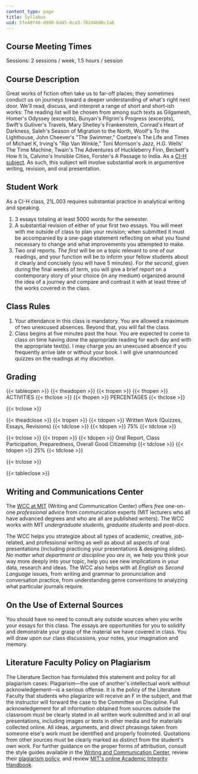 ```yaml
---
content_type: page
title: Syllabus
uid: 5fe40f46-d990-6d45-0ca3-782d4b06c1a6
---
```


Course Meeting Times
--------------------

Sessions: 2 sessions / week, 1.5 hours / session

Course Description
------------------

Great works of fiction often take us to far-off places; they sometimes conduct us on journeys toward a deeper understanding of what's right next door. We'll read, discuss, and interpret a range of short and short-ish works: The reading list will be chosen from among such texts as Gilgamesh, Homer's Odyssey (excerpts), Bunyan's Pilgrim's Progress (excerpts), Swift's Gulliver's Travels, Mary Shelley's Frankenstein, Conrad's Heart of Darkness, Saleh's Season of Migration to the North, Woolf's To the Lighthouse, John Cheever's "The Swimmer," Coetzee's The Life and Times of Michael K, Irving's "Rip Van Winkle," Toni Morrison's Jazz, H.G. Wells' The Time Machine, Twain's The Adventures of Huckleberry Finn, Beckett's How It Is, Calvino's Invisible Cities, Forster's A Passage to India. As a [CI-H subject](http://web.mit.edu/commreq/cih.html). As such, this subject will involve substantial work in argumentive writing, revision, and oral presentation.

Student Work
------------

As a CI-H class, 21L.003 requires substantial practice in analytical writing and speaking.

1.  3 essays totaling at least 5000 words for the semester.
2.  A substantial revision of either of your first two essays. You will meet with me outside of class to plan your revision; when submitted it must be accompanied by a one-page statement reflecting on what you found necessary to change and what improvements you attempted to make.
3.  Two oral reports. _The first_ will be on a topic relevant to one of our readings, and your function will be to inform your fellow students about it clearly and concisely (you will have 5 minutes). For _the second_, given during the final weeks of term, you will give a brief report on a contemporary story of your choice (in any medium) organized around the idea of a journey and compare and contrast it with at least three of the works covered in the class.

Class Rules
-----------

1.  Your attendance in this class is mandatory. You are allowed a maximum of two unexcused absences. Beyond that, you will fail the class.
2.  Class begins at five minutes past the hour. You are expected to come to class on time having done the appropriate reading for each day and with the appropriate text(s). I may charge you an unexcused absence if you frequently arrive late or without your book. I will give unannounced quizzes on the readings at my discretion.

Grading
-------

{{< tableopen >}}
{{< theadopen >}}
{{< tropen >}}
{{< thopen >}}
ACTIVITIES
{{< thclose >}}
{{< thopen >}}
PERCENTAGES
{{< thclose >}}

{{< trclose >}}

{{< theadclose >}}
{{< tropen >}}
{{< tdopen >}}
Written Work (Quizzes, Essays, Revisions)
{{< tdclose >}}
{{< tdopen >}}
75%
{{< tdclose >}}

{{< trclose >}}
{{< tropen >}}
{{< tdopen >}}
Oral Report, Class Participation, Preparedness, Overall Good Citizenship
{{< tdclose >}}
{{< tdopen >}}
25%
{{< tdclose >}}

{{< trclose >}}

{{< tableclose >}}

Writing and Communications Center
---------------------------------

The [WCC at MIT](http://cmsw.mit.edu/writing-and-communication-center/) (Writing and Communication Center) offers _free_ one-on-one _professional_ advice from communication experts (MIT lecturers who all have advanced degrees and who are all are published writers). The WCC works with MIT _undergraduate students, graduate students_ and _post-docs_.

The WCC helps you strategize about all types of academic, creative, job-related, and professional writing as well as about all aspects of oral presentations (including practicing your presentations & designing slides). _No matter what department or discipline you are in,_ we help you think your way more deeply into your topic, help you see new implications in your data, research and ideas. The WCC also helps with all _English as Second Language_ issues, from writing and grammar to pronunciation and conversation practice, from understanding genre conventions to analyzing what particular journals require.

On the Use of External Sources
------------------------------

You should have no need to consult any outside sources when you write your essays for this class. The essays are opportunities for you to solidify and demonstrate your grasp of the material we have covered in class. You will draw upon our class discussions, your notes, your imagination and memory.

Literature Faculty Policy on Plagiarism
---------------------------------------

The Literature Section has formulated this statement and policy for all plagiarism cases: Plagiarism—the use of another's intellectual work without acknowledgement—is a serious offense. It is the policy of the Literature Faculty that students who plagiarize will receive an F in the subject, and that the instructor will forward the case to the Committee on Discipline. Full acknowledgement for all information obtained from sources outside the classroom must be clearly stated in all written work submitted and in all oral presentations, including images or texts in other media and for materials collected online. All ideas, arguments, and direct phrasings taken from someone else's work must be identified and properly footnoted. Quotations from other sources must be clearly marked as distinct from the student's own work. For further guidance on the proper forms of attribution, consult the style guides available in the [Writing and Communication Center](http://cmsw.mit.edu/writing-and-communication-center/), review their [plagiarism policy](http://cmsw.mit.edu/writing-and-communication-center/avoiding-plagiarism/), and review [MIT's online Academic Integrity Handbook](http://integrity.mit.edu).